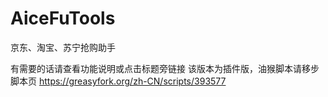 # AiceFuTools
京东、淘宝、苏宁抢购助手

有需要的话请查看功能说明或点击标题旁链接
该版本为插件版，油猴脚本请移步脚本页 https://greasyfork.org/zh-CN/scripts/393577
